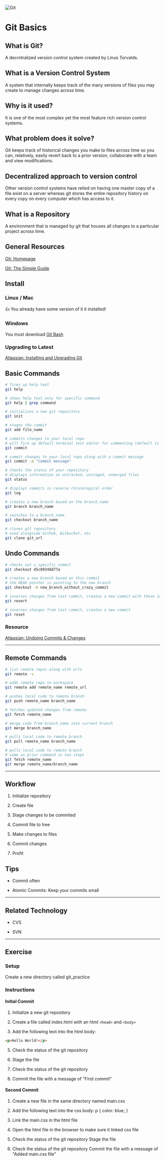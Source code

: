 ![Git](https://i.pinimg.com/736x/84/9d/ac/849dac53ec386861333e6f24be7ce33f--programming.jpg)

# Git Basics

## What is Git?

A decrntralized version control system created by Linus Torvalds.

## What is a Version Control System

A system that internally keeps track of the many versions of files you may create to manage changes across time.

## Why is it used?

It is one of the most complex yet the most feature rich version control systems.

## What problem does it solve?

Git keeps track of historical changes you make to files across time so you can, relatively, easily revert back to a prior version, collaborate with a team and view modifications.

## Decentralized approach to version control

Other version control systems have relied on having one master copy of a file exist on a server whereas git stores the entire repository history on every copy on every computer which has access to it.

## What is a Repository

A environment that is managed by git that houses all changes to a particular project across time.

## General Resources

[Git: Homepage](https://git-scm.com/)

[Git: The Simple Guide](http://rogerdudler.github.io/git-guide/)

## Install

### Linux / Mac

👍 You already have some version of it it installed! 

### Windows

You must download [Git Bash](https://gitforwindows.org/)

### Upgrading to Latest

[Atlassian: Installing and Upgrading Git](https://confluence.atlassian.com/bitbucketserver/installing-and-upgrading-git-776640906.html)

## Basic Commands

```bash
# fires up help text
git help

# shows help text only for specific command
git help | grep command
```

```bash
# initializes a new git repository
git init
```

```bash
# stages the commit
git add file_name
```

```bash
# commits changes to your local repo
# will fire up default terminal text editor for commenting (default is usually vim)
git commit

# commit changes to your local repo along with a commit message
git commit -m "Commit message"
```

```bash
# checks the status of your repository
# displays information on untracked, unstaged, unmerged files
git status
```

```bash
# displays commits in reverse chronological order
git log
```

```bash
# creates a new branch based on the branch_name
git branch branch_name
```

```bash
# switches to a branch_name
git checkout branch_name
```

```bash
# clones git repository
# used alongside Github, Bitbucket, etc
git clone git_url
```

## Undo Commands

```bash
# checks out a specific commit
git checkout d5c89348d77a

# creates a new branch based on this commit
# the HEAD pointer is pointing to the new branch
git checkout -b new_branch_without_crazy_commit
```

```bash
# inverses changes from last commit, creates a new commit with these inversd changes
git revert 
```

```bash
# inverses changes from last commit, creates a new commit
git reset
```

### Resource 
[Atlassian: Undoing Commits & Changes](https://www.atlassian.com/git/tutorials/undoing-changes)

---

## Remote Commands

```bash
# list remote repos along with urls
git remote -v
```

```bash
# adds remote repo to workspace
git remote add remote_name remote_url
```

```bash
# pushes local code to remote branch
git push remote_name branch_name
```

```bash
# fetches updated changes from remote
git fetch remote_name
```

```bash
# merge code from branch_name into current branch
git merge branch_name
```


```bash
# pulls local code to remote branch
git pull remote_name branch_name
```

```bash
# pulls local code to remote branch
# same as prior command in two steps
git fetch remote_name
git merge remote_name/branch_name
```

---

## Workflow

1. Initialize repository

2. Create file

3. Stage changes to be commited

4. Commit file to tree

5. Make changes to files

6. Commit changes

7. Profit

## Tips

* Commit often

* Atomic Commits: Keep your commits small

---

## Related Technology

* CVS

* SVN

---

## Exercise

### Setup

Create a new directory called git_practice

### Instructions

#### Initial Commit
1. Initialize a new git repository

2. Create a file called index.html with an html `<head>` and `<body>` 
4. Add the following text into the html body: 
```html
<p>Hello World!</p>
```
5. Check the status of the git repository

6. Stage the file
7. Check the status of the git repository
8. Commit the file with a message of "First commit"

#### Second Commit
1. Create a new file in the same directory named main.css

2. Add the following text into the css body: p { color: blue; } 
3. Link the main.css in the html file
4. Open the html file in the browser to make sure it linked css file
5. Check the status of the git repository
Stage the file
6. Check the status of the git repository
Commit the file with a message of "Added main.css file"